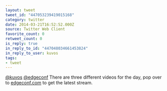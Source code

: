 ```yaml
---
layout: tweet
tweet_id: "447053239419015168"
category: twitter
date: 2014-03-21T16:52:52.000Z
source: Twitter Web Client
favorite_count: 0
retweet_count: 0
is_reply: true
in_reply_to_id: "447048034661453824"
in_reply_to_user: kuvos
tags:
- tweet
---
```


[@kuvos](https://twitter.com/@kuvos) [@edgeconf](https://twitter.com/@edgeconf) There are three different videos for the day, pop over to [edgeconf.com](http://edgeconf.com) to get the latest stream.
